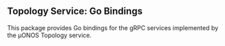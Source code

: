 ## Topology Service: Go Bindings

This package provides Go bindings for the gRPC services implemented by the µONOS Topology service.
